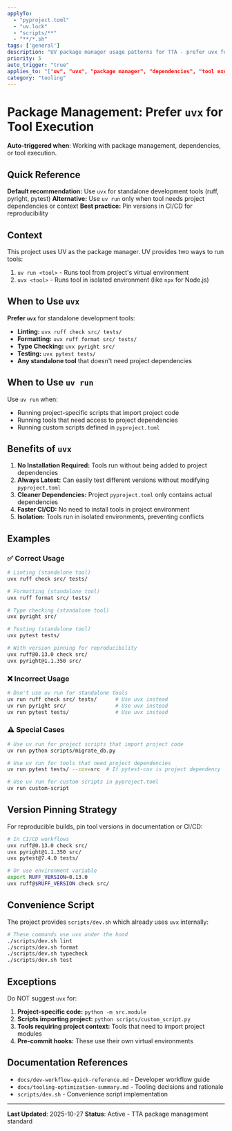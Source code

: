 ```yaml
---
applyTo:
  - "pyproject.toml"
  - "uv.lock"
  - "scripts/**"
  - "**/*.sh"
tags: ['general']
description: "UV package manager usage patterns for TTA - prefer uvx for standalone tools"
priority: 5
auto_trigger: "true"
applies_to: "["uv", "uvx", "package manager", "dependencies", "tool execution", "pip", "poetry"]"
category: "tooling"
---
```


# Package Management: Prefer `uvx` for Tool Execution

**Auto-triggered when**: Working with package management, dependencies, or tool execution.

## Quick Reference

**Default recommendation:** Use `uvx` for standalone development tools (ruff, pyright, pytest)
**Alternative:** Use `uv run` only when tool needs project dependencies or context
**Best practice:** Pin versions in CI/CD for reproducibility

## Context

This project uses UV as the package manager. UV provides two ways to run tools:
1. `uv run <tool>` - Runs tool from project's virtual environment
2. `uvx <tool>` - Runs tool in isolated environment (like `npx` for Node.js)

## When to Use `uvx`

**Prefer `uvx`** for standalone development tools:
- **Linting:** `uvx ruff check src/ tests/`
- **Formatting:** `uvx ruff format src/ tests/`
- **Type Checking:** `uvx pyright src/`
- **Testing:** `uvx pytest tests/`
- **Any standalone tool** that doesn't need project dependencies

## When to Use `uv run`

Use `uv run` when:
- Running project-specific scripts that import project code
- Running tools that need access to project dependencies
- Running custom scripts defined in `pyproject.toml`

## Benefits of `uvx`

1. **No Installation Required:** Tools run without being added to project dependencies
2. **Always Latest:** Can easily test different versions without modifying `pyproject.toml`
3. **Cleaner Dependencies:** Project `pyproject.toml` only contains actual dependencies
4. **Faster CI/CD:** No need to install tools in project environment
5. **Isolation:** Tools run in isolated environments, preventing conflicts

## Examples

### ✅ Correct Usage

```bash
# Linting (standalone tool)
uvx ruff check src/ tests/

# Formatting (standalone tool)
uvx ruff format src/ tests/

# Type checking (standalone tool)
uvx pyright src/

# Testing (standalone tool)
uvx pytest tests/

# With version pinning for reproducibility
uvx ruff@0.13.0 check src/
uvx pyright@1.1.350 src/
```

### ❌ Incorrect Usage

```bash
# Don't use uv run for standalone tools
uv run ruff check src/ tests/      # Use uvx instead
uv run pyright src/                # Use uvx instead
uv run pytest tests/               # Use uvx instead
```

### ⚠️ Special Cases

```bash
# Use uv run for project scripts that import project code
uv run python scripts/migrate_db.py

# Use uv run for tools that need project dependencies
uv run pytest tests/ --cov=src  # If pytest-cov is project dependency

# Use uv run for custom scripts in pyproject.toml
uv run custom-script
```

## Version Pinning Strategy

For reproducible builds, pin tool versions in documentation or CI/CD:

```bash
# In CI/CD workflows
uvx ruff@0.13.0 check src/
uvx pyright@1.1.350 src/
uvx pytest@7.4.0 tests/

# Or use environment variable
export RUFF_VERSION=0.13.0
uvx ruff@$RUFF_VERSION check src/
```

## Convenience Script

The project provides `scripts/dev.sh` which already uses `uvx` internally:

```bash
# These commands use uvx under the hood
./scripts/dev.sh lint
./scripts/dev.sh format
./scripts/dev.sh typecheck
./scripts/dev.sh test
```

## Exceptions

Do NOT suggest `uvx` for:
1. **Project-specific code:** `python -m src.module`
2. **Scripts importing project:** `python scripts/custom_script.py`
3. **Tools requiring project context:** Tools that need to import project modules
4. **Pre-commit hooks:** These use their own virtual environments

## Documentation References

- `docs/dev-workflow-quick-reference.md` - Developer workflow guide
- `docs/tooling-optimization-summary.md` - Tooling decisions and rationale
- `scripts/dev.sh` - Convenience script implementation

---

**Last Updated**: 2025-10-27
**Status**: Active - TTA package management standard
